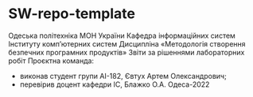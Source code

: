 # SW-repo-template

Одеська політехніка МОН України
Кафедра інформаційних систем Інституту комп’ютерних систем
Дисципліна «Методологія створення безпечних програмних продуктів»
Звіти за рішеннями лабораторних робіт
Проєктна команда:
- виконав студент групи АІ-182, Євтух Артем Олександрович;
- перевірив доцент кафедри ІС, Блажко О.А.
Одеса-2022